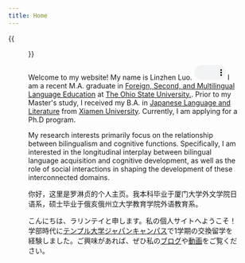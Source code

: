 ```yaml
---
title: Home
---
```


{{<figure src="/media/Photo.JPG" title="Me at the Bachelor's Graduation in Jiannan Auditorium" width="450">}}


Welcome to my website! My name is Linzhen Luo. <audio controls="" style="width: 15%; height: 30px;"> <source src="/media/Name.mp4"> Your browser does not support the audio element. </audio> I am a recent M.A. graduate in [Foreign, Second, and Multilingual Language Education](https://ehe.osu.edu/graduate/foreign-second-and-multilingual-language-education) at [The Ohio State University.](https://www.osu.edu/). Prior to my Master's study, I received my B.A. in [Japanese Language and Literature](https://cflc.xmu.edu.cn/) from [Xiamen University](https://www.xmu.edu.cn). Currently, I am applying for a Ph.D program.

My research interests primarily focus on the relationship between bilingualism and cognitive functions. Specifically, I am interested in the longitudinal interplay between bilingual language acquisition and cognitive development, as well as the role of social interactions in shaping the development of these interconnected domains.

你好，这里是罗淋贞的个人主页。我本科毕业于厦门大学外文学院日语系，硕士毕业于俄亥俄州立大学教育学院外语教育系。

こんにちは、ラリンテイと申します。私の個人サイトへようこそ！学部時代に[テンプル大学ジャパンキャンパス](https://www.tuj.ac.jp/jp)で1学期の交換留学を経験しました。ご興味があれば、ぜひ私の[ブログ](https://beckyllz.design.blog)や[動画](https://youtu.be/bisOIGIX36M)をご覧ください。





